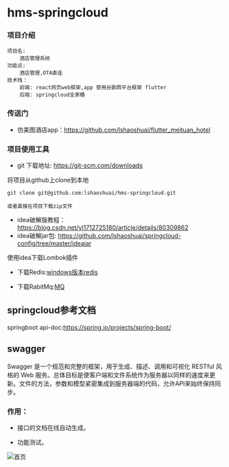 # hms-springcloud

### 项目介绍

```
项目名:
    酒店管理系统
功能点:
    酒店管理,OTA直连
技术栈：
    前端: react网页web框架,app 使用谷歌跨平台框架 flutter
    后端: springcloud全家桶
```

### 传送门

- 仿美图酒店app：https://github.com/lshaoshuai/flutter_meituan_hotel

### 项目使用工具

- git 下载地址: https://git-scm.com/downloads

将项目从github上clone到本地

```
git clone git@github.com:lshaoshuai/hms-springcloud.git

或者直接在项目下载zip文件
```
- idea破解版教程：https://blog.csdn.net/yl1712725180/article/details/80309862
- idea破解jar包: https://github.com/lshaoshuai/springcloud-config/tree/master/ideajar

使用idea下载Lombok插件

- 下载Redis:[windows版本redis](https://github.com/microsoftarchive/redis/releases)

- 下载RabitMq:[MQ](https://www.rabbitmq.com/)   

## springcloud参考文档

springboot api-doc:https://spring.io/projects/spring-boot/

## swagger

Swagger 是一个规范和完整的框架，用于生成、描述、调用和可视化 RESTful 风格的 Web 服务。总体目标是使客户端和文件系统作为服务器以同样的速度来更新。文件的方法，参数和模型紧密集成到服务器端的代码，允许API来始终保持同步。

### 作用：

- 接口的文档在线自动生成。

- 功能测试。

![首页](https://raw.githubusercontent.com/lshaoshuai/springcloud-config/master/images/swagger1.png)
